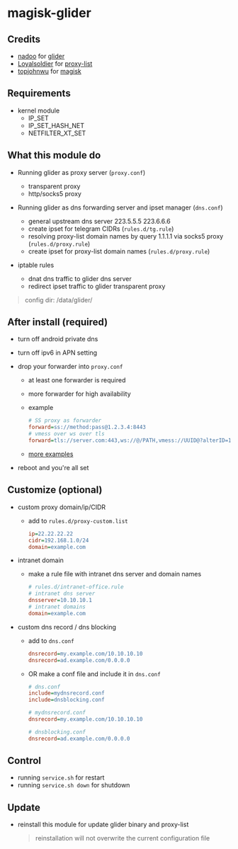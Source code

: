 # magisk-glider

## Credits

- [nadoo](https://github.com/nadoo) for [glider](https://github.com/nadoo/glider)
- [Loyalsoldier](https://github.com/Loyalsoldier) for [proxy-list](https://github.com/Loyalsoldier/v2ray-rules-dat)
- [topjohnwu](https://github.com/topjohnwu) for [magisk](https://github.com/topjohnwu/Magisk)

## Requirements

- kernel module
  - IP_SET
  - IP_SET_HASH_NET
  - NETFILTER_XT_SET

## What this module do

- Running glider as proxy server (`proxy.conf`)
  - transparent proxy
  - http/socks5 proxy

- Running glider as dns forwarding server and ipset manager (`dns.conf`)
  - general upstream dns server 223.5.5.5 223.6.6.6
  - create ipset for telegram CIDRs (`rules.d/tg.rule`)
  - resolving proxy-list domain names by query 1.1.1.1 via socks5 proxy (`rules.d/proxy.rule`)
  - create ipset for proxy-list domain names (`rules.d/proxy.rule`)

- iptable rules
  - dnat dns traffic to glider dns server
  - redirect ipset traffic to glider transparent proxy

>config dir: /data/glider/

## After install (required)

- turn off android private dns
- turn off ipv6 in APN setting
- drop your forwarder into `proxy.conf`
  - at least one forwarder is required
  - more forwarder for high availability
  - example

    ```ini
    # SS proxy as forwarder
    forward=ss://method:pass@1.2.3.4:8443
    # vmess over ws over tls
    forward=tls://server.com:443,ws://@/PATH,vmess://UUID@?alterID=123
    ```
  
  - [more examples](https://github.com/nadoo/glider/blob/master/config/glider.conf.example#L81-L151)

- reboot and you're all set

## Customize (optional)

- custom proxy domain/ip/CIDR
  - add to `rules.d/proxy-custom.list`

    ```ini
    ip=22.22.22.22
    cidr=192.168.1.0/24
    domain=example.com
    ```

- intranet domain
  - make a rule file with intranet dns server and domain names

    ```ini
    # rules.d/intranet-office.rule
    # intranet dns server
    dnsserver=10.10.10.1
    # intranet domains
    domain=example.com
    ```

- custom dns record / dns blocking
  - add to `dns.conf`

    ```ini
    dnsrecord=my.example.com/10.10.10.10
    dnsrecord=ad.example.com/0.0.0.0
    ```

  - OR make a conf file and include it in `dns.conf`

    ```ini
    # dns.conf
    include=mydnsrecord.conf
    include=dnsblocking.conf

    # mydnsrecord.conf
    dnsrecord=my.example.com/10.10.10.10
    
    # dnsblocking.conf
    dnsrecord=ad.example.com/0.0.0.0
    ```

## Control

- running `service.sh` for restart
- running `service.sh down` for shutdown

## Update

- reinstall this module for update glider binary and proxy-list
  >reinstallation will not overwrite the current configuration file
